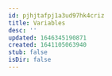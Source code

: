 ```yaml
---
id: pjhjtafpj1a3ud97hk4criz
title: Variables
desc: ''
updated: 1646345190871
created: 1641105063940
stub: false
isDir: false
---
```


